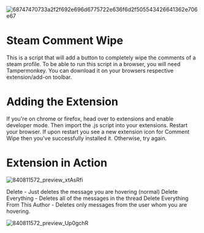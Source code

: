 ![68747470733a2f2f692e696d6775722e636f6d2f505543426641362e706e67](https://github.com/Orphanlet/Steam-Badge-Crafter/assets/143373638/228f496d-834e-4c75-9c27-940763afcee6)

# Steam Comment Wipe

This is a script that will add a button to completely wipe the comments of a steam profile. To be able to run this script in a browser, you will need Tampermonkey. You can download it on your browsers respective extension/add-on toolbar.

# Adding the Extension

If you're on chrome or firefox, head over to extensions and enable developer mode. Then import the .js script into your extensions. Restart your browser. If upon restart you see a new extension icon for Comment Wipe then you've successfully installed it. Otherwise, try again.

# Extension in Action

![840811572_preview_xtAsRfi](https://github.com/Orphanlet/Steam-Comment-Wipe/assets/143373638/b89e6663-a807-4fec-8f78-f8cc3d20de1c)

Delete - Just deletes the message you are hovering (normal)
Delete Everything - Deletes all of the messages in the thread
Delete Everything From This Author - Deletes only messages from the user whom you are hovering.

![840811572_preview_Up0gchR](https://github.com/Orphanlet/Steam-Comment-Wipe/assets/143373638/dee796c1-de18-40bf-84be-4984973b4692)
